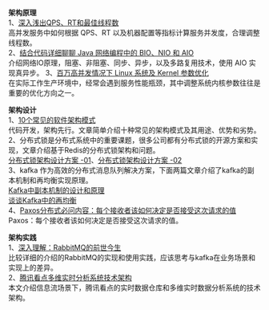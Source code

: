 **架构原理**  
1、[深入浅出QPS、RT和最佳线程数](https://mp.weixin.qq.com/s/ZpOXVpRPYIPRY3bW_t27QQ)  
高并发服务中如何根据 QPS、RT 以及机器配置等指标计算服务并发度，合理调整线程数。  
2、[结合代码详细聊聊 Java 网络编程中的 BIO、NIO 和 AIO](https://mp.weixin.qq.com/s/HZTeodo2SAX1K3BeRG1Sgg)  
介绍网络IO原理，阻塞、非阻塞、同步、异步，以及多路复用技术，使用 AIO 实现真异步。
3、[百万高并发情况下 Linux 系统及 Kernel 参数优化](https://mp.weixin.qq.com/s/buRausLkmiEEWAhd2mELvA)  
在实际工作生产环境中，经常会遇到服务性能瓶颈，其中调整系统内核参数往往是重要的优化方向之一。  

**架构设计**  
1、[10个常见的软件架构模式](https://mp.weixin.qq.com/s/am-WfbzX7PYYjVlpaZpLiA)  
代码开发，架构先行。文章简单介绍十种常见的架构模式及其用途、优势和劣势。  
2、分布式锁是分布式系统中的重要课题，很多公司都有分布式锁的开源方案和实现，文章介绍基于Redis的分布式锁架构和问题。  
[分布式锁架构设计方案 -01](https://mp.weixin.qq.com/s/SBTXce4N_2YVji3LGL539A)、[分布式锁架构设计方案 -02](https://mp.weixin.qq.com/s/mGA_RTaf0XY6T4byNk09rg)   
3、kafka 作为高效的分布式消息队列解决方案，下面两篇文章介绍了kafka的副本机制和再均衡实现原理。  
[Kafka中副本机制的设计和原理](https://mp.weixin.qq.com/s/abLZU1Ca_5RmOMgDBg8wXg)  
[谈谈Kafka中的再均衡](https://mp.weixin.qq.com/s/fUBj_MUoZU9E8PfTW9gNxg)  
4、[Paxos分布式必问内容：每个接收者该如何决定是否接受这次请求的值](https://mp.weixin.qq.com/s/SOeYOz3MGWKwGb_jBsGI1g)  
Paxos：每个接收者该如何决定是否接受这次请求的值。  

**架构实践**  
1、[深入理解：RabbitMQ的前世今生](https://mp.weixin.qq.com/s/lfnsS5bSY0VtTLXyYlfMGw)  
比较详细的介绍的RabbitMQ的实现和使用实践，应该思考与kafka在业务场景和实现上的差异。  
2、[腾讯看点多维实时分析系统技术架构](https://mp.weixin.qq.com/s/dYQYQGXT0t4hu9BXDuTOVw)  
本文介绍信息流场景下，腾讯看点的实时数据仓库和多维实时数据分析系统的技术架构。
